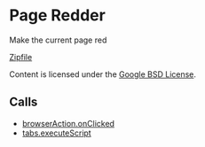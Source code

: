 
Page Redder
=======

Make the current page red

[Zipfile](http://developer.chrome.com/extensions/examples/api/browserAction/make_page_red.zip)

Content is licensed under the [Google BSD License](http://code.google.com/google_bsd_license.html).

Calls
-----

* [browserAction.onClicked](http://developer.chrome.com/extensions/browserAction.html#event-onClicked)
* [tabs.executeScript](http://developer.chrome.com/extensions/tabs.html#method-executeScript)